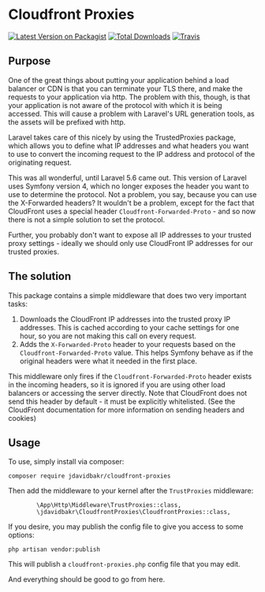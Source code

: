 # Cloudfront Proxies

[![Latest Version on Packagist][ico-version]][link-packagist]
[![Total Downloads][ico-downloads]][link-downloads]
[![Travis][ico-travis]][link-travis]

## Purpose

One of the great things about putting your application behind a load balancer or CDN is that you can terminate your TLS there, and make the requests to your application via http. The problem with this, though, is that your application is not aware of the protocol with which it is being accessed. This will cause a problem with Laravel's URL generation tools, as the assets will be prefixed with http.

Laravel takes care of this nicely by using the TrustedProxies package, which allows you to define what IP addresses and what headers you want to use to convert the incoming request to the IP address and protocol of the originating request.

This was all wonderful, until Laravel 5.6 came out. This version of Laravel uses Symfony version 4, which no longer exposes the header you want to use to determine the protocol. Not a problem, you say, because you can use the X-Forwarded headers? It wouldn't be a problem, except for the fact that CloudFront uses a special header `Cloudfront-Forwarded-Proto` - and so now there is not a simple solution to set the protocol.

Further, you probably don't want to expose all IP addresses to your trusted proxy settings - ideally we should only use CloudFront IP addresses for our trusted proxies.

## The solution

This package contains a simple middleware that does two very important tasks:

1. Downloads the CloudFront IP addresses into the trusted proxy IP addresses. This is cached according to your cache settings for one hour, so you are not making this call on every request.
2. Adds the `X-Forwarded-Proto` header to your requests based on the `Cloudfront-Forwarded-Proto` value. This helps Symfony behave as if the original headers were what it needed in the first place.

This middleware only fires if the `Cloudfront-Forwarded-Proto` header exists in the incoming headers, so it is ignored if you are using other load balancers or accessing the server directly. Note that CloudFront does not send this header by default - it must be explicitly whitelisted. (See the CloudFront documentation for more information on sending headers and cookies)

## Usage

To use, simply install via composer:

```
composer require jdavidbakr/cloudfront-proxies
```

Then add the middleware to your kernel after the `TrustProxies` middleware:

```
        \App\Http\Middleware\TrustProxies::class,
        \jdavidbakr\CloudfrontProxies\CloudfrontProxies::class,
```

If you desire, you may publish the config file to give you access to some options:

```
php artisan vendor:publish
```

This will publish a `cloudfront-proxies.php` config file that you may edit.

And everything should be good to go from here.

[ico-version]: https://img.shields.io/packagist/v/jdavidbakr/cloudfront-proxies.svg?style=flat-square
[ico-license]: https://img.shields.io/badge/license-MIT-brightgreen.svg?style=flat-square
[ico-travis]: https://img.shields.io/travis/jdavidbakr/cloudfrontproxies/master.svg?style=flat-square
[ico-scrutinizer]: https://img.shields.io/scrutinizer/coverage/g/jdavidbakr/cloudfrontproxies.svg?style=flat-square
[ico-code-quality]: https://img.shields.io/scrutinizer/g/jdavidbakr/cloudfrontproxies.svg?style=flat-square
[ico-downloads]: https://img.shields.io/packagist/dt/jdavidbakr/cloudfront-proxies.svg?style=flat-square
[link-packagist]: https://packagist.org/packages/jdavidbakr/cloudfront-proxies
[link-travis]: https://travis-ci.org/jdavidbakr/cloudfrontproxies
[link-scrutinizer]: https://scrutinizer-ci.com/g/jdavidbakr/cloudfrontproxies/code-structure
[link-code-quality]: https://scrutinizer-ci.com/g/jdavidbakr/cloudfrontproxies
[link-downloads]: https://packagist.org/packages/jdavidbakr/cloudfront-proxies
[link-author]: https://github.com/jdavidbakr
[link-contributors]: ../../contributors
